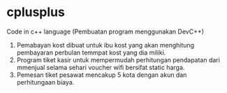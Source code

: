 # cplusplus
Code in c++ language (Pembuatan program menggunakan DevC++)

1. Pemabayan kost dibuat untuk ibu kost yang akan menghitung pembayaran perbulan temmpat kost yang dia miliki.
2. Program tiket kasir untuk mempermudah perhitungan pendapatan dari mmenjual selama sehari voucher wifi bersifat static harga. 
3. Pemesan tiket pesawat mencakup 5 kota dengan akun dan perhitungaan biaya.
